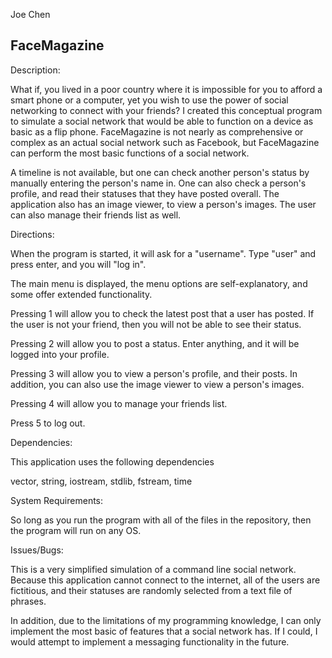 Joe Chen

FaceMagazine
---------------

Description:

What if, you lived in a poor country where it is impossible for you to afford a smart phone or a computer, yet you wish to use the power of social networking to connect with your friends? I created this conceptual program to simulate a social network that would be able to function on a device as basic as a flip phone. FaceMagazine is not nearly as comprehensive or complex as an actual social network such as Facebook, but FaceMagazine can perform the most basic functions of a social network. 

A timeline is not available, but one can check another person's status by manually entering the person's name in. One can also check a person's profile, and read their statuses that they have posted overall. The application also has an image viewer, to view a person's images. The user can also manage their friends list as well.


Directions:

When the program is started, it will ask for a "username". Type "user" and press enter, and you will "log in".

The main menu is displayed, the menu options are self-explanatory, and some offer extended functionality.

Pressing 1 will allow you to check the latest post that a user has posted. If the user is not your friend, then you will not be able to see their status.

Pressing 2 will allow you to post a status. Enter anything, and it will be logged into your profile.

Pressing 3 will allow you to view a person's profile, and their posts. In addition, you can also use the image viewer to view a person's images.

Pressing 4 will allow you to manage your friends list.

Press 5 to log out. 


Dependencies:

This application uses the following dependencies

vector,
string,
iostream,
stdlib,
fstream,
time


System Requirements:

So long as you run the program with all of the files in the repository, then the program will run on any OS.


Issues/Bugs:

This is a very simplified simulation of a command line social network. Because this application cannot connect to the internet, all of the users are fictitious, and their statuses are randomly selected from a text file of phrases.

In addition, due to the limitations of my programming knowledge, I can only implement the most basic of features that a social network has. If I could, I would attempt to implement a messaging functionality in the future.
